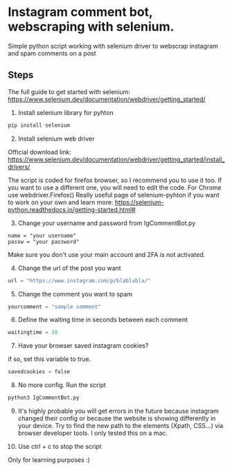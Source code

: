 # Instagram comment bot, webscraping with selenium.
Simple python script working with selenium driver to webscrap instagram and spam comments on a post

## Steps

The full guide to get started with selenium: https://www.selenium.dev/documentation/webdriver/getting_started/

1. Install selenium library for pyhton

```bash
pip install selenium
```

2. Install selenium web driver

Official download link: https://www.selenium.dev/documentation/webdriver/getting_started/install_drivers/

The script is coded for firefox browser, so I recommend you to use it too. If you want to use a different one, you will need to edit the code.
For Chrome use webdriver.Firefox()
Really useful page of selenium-pyhton if you want to work on your own and learn more: https://selenium-python.readthedocs.io/getting-started.html#

3. Change your username and password from IgCommentBot.py

```pyhton
name = "your username"
passw = "your password"
```
Make sure you don't use your main account and 2FA is not activated.

4. Change the url of the post you want

```python
url = "https://www.instagram.com/p/blablabla/"
```
5. Change the comment you want to spam

```python
yourcomment = "sample comment"
```
6. Define the waiting time in seconds between each comment
```python
waitingtime = 10
```
7. Have your browser saved instagram cookies?

if so, set this variable to true.
```python
savedcookies = false
```
8. No more config. Run the script
```bash
python3 IgCommentBot.py
```
9. It's highly probable you will get errors in the future because instagram changed their config or because the website is showing differently in your device. Try to find the new path to the elements (Xpath, CSS...) via browser developer tools. I only tested this on a mac.

10. Use ctrl + c to stop the script




Only for learning purposes :)
